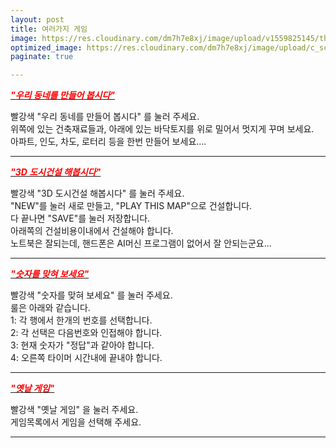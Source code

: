 ```yaml
---
layout: post
title: 여러가지 게임
image: https://res.cloudinary.com/dm7h7e8xj/image/upload/v1559825145/theme16_o0seet.jpg
optimized_image: https://res.cloudinary.com/dm7h7e8xj/image/upload/c_scale,w_380/v1559825145/theme16_o0seet.jpg
paginate: true

---
```


[<span style="color:red">***"우리 동네를 만들어 봅시다"***</span>](https://choijangwook.github.io/game-1/)

빨강색 "우리 동네를 만들어 봅시다" 를 눌러 주세요.<br>
위쪽에 있는 건축재료들과, 아래에 있는 바닥토지를 위로 밀어서 멋지게 꾸며 보세요.<br>
아파트, 인도, 차도, 로터리 등을 한번 만들어 보세요....<br>

---
[<span style="color:red">***"3D 도시건설 해봅시다"***</span>](https://choijangwook.github.io/game-5/)

빨강색 "3D 도시건설 해봅시다" 를 눌러 주세요.<br>
"NEW"를 눌러 새로 만들고, "PLAY THIS MAP"으로 건설합니다.<br>
다 끝나면 "SAVE"를 눌러 저장합니다.<br>
아래쪽의 건설비용이내에서 건설해야 합니다.<br>
노트북은 잘되는데, 핸드폰은 AI머신 프로그램이 없어서 잘 안되는군요...

---
[<span style="color:red">***"숫자를 맞혀 보세요"***</span>](https://choijangwook.github.io/game-2/)

빨강색 "숫자를 맞혀 보세요" 를 눌러 주세요.<br>
룰은 아래와 같습니다.<br>
1: 각 행에서 한개의 번호를 선택합니다.<br>
2: 각 선택은 다음번호와 인접해야 합니다.<br>
3: 현재 숫자가 "정답"과 같아야 합니다.<br>
4: 오른쪽 타이머 시간내에 끝내야 합니다.<br>

---

[<span style="color:red">***"옛날 게임"***</span>](https://choijangwook.github.io/game/)

빨강색 "옛날 게임" 을 눌러 주세요.<br>
게임목록에서 게임을 선택해 주세요.<br>

---








